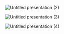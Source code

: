 


![Untitled presentation (2)](https://github.com/user-attachments/assets/6c6a9b7c-5df5-47ce-9b4d-9c7e5c75ed24)



![Untitled presentation (3)](https://github.com/user-attachments/assets/fe2cc42d-8fa2-42ab-a6bc-47ffa6bcb780)




![Untitled presentation (4)](https://github.com/user-attachments/assets/13e5d36b-b4f2-469d-bb40-c976c7ab3e53)
